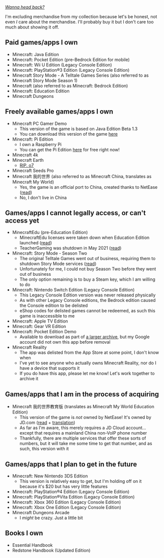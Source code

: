 [*Wanna head back?*](https://github.com/jbmagination)

I'm excluding merchandise from my collection because let's be honest, not even *I* care about the merchandise. I'll probably buy it but I don't care too much about showing it off.

## Paid games/apps I own
- Minecraft: Java Edition
- Minecraft: Pocket Edition (pre-Bedrock Edition for mobile)
- Minecraft: Wii U Edition (Legacy Console Edition)
- Minecraft: PlayStation®3 Edition (Legacy Console Edition)
- Minecraft Story Mode - A Telltale Games Series (also referred to as Minecraft Story Mode Season 1)
- Minecraft (also referred to as Minecraft: Bedrock Edition)
- Minecraft: Education Edition
- Minecraft Dungeons

## Freely available games/apps I own
- Minecraft PC Gamer Demo
   - This version of the game is based on Java Edition Beta 1.3 
   - You can download this version of the game [here](https://www.pcgamer.com/download-the-minecraft-demo/)
- Minecraft: Pi Edition
   - I own a Raspberry Pi
   - You can get the Pi Edition [here](https://www.minecraft.net/en-us/edition/pi) for free right now!
- Minecraft 4k
- Minecraft Earth
   - [RIP. o7](https://www.minecraft.net/en-us/article/minecraft-earth-coming-end)
- Minecraft Seeds Pro
- Minecraft 我的世界 (also referred to as Minecraft China, translates as Minecraft My World)
   - Yes, the game is an official port to China, created thanks to NetEase ([read](https://web.archive.org/web/20190323172244/https://mojang.com/2016/05/minecraft-is-coming-to-china/))
   - No, I don't live in China

## Games/apps I cannot legally access, or can't access yet
- MinecraftEdu (pre-Education Edition)
   - MinecraftEdu licenses were taken down when Education Edition launched ([read](https://web.archive.org/web/20160305002851/https://minecraftedu.com/education_edition))
   - TeacherGaming was shutdown in May 2021 ([read](https://web.archive.org/web/20210514223402/https://store.teachergaming.com/))
- Minecraft: Story Mode - Season Two
   - The original Telltale Games went out of business, requiring them to shutdown Story Mode services ([read](https://www.minecraft.net/en-us/article/important-minecraft--story-mode-information))
   - Unfortunately for me, I could not buy Season Two before they went out of business
   - The only option remaining is to buy a Steam key, which I am willing to do
- Minecraft: Nintendo Switch Edition (Legacy Console Edition)
   - This Legacy Console Edition version was never released physically
   - As with other Legacy Console editions, the Bedrock edition caused the Console edition to be delisted
   - eShop codes for delisted games cannot be redeemed, as such this game is inaccessible to me
 - Minecraft: Apple TV Edition
 - Minecraft: Gear VR Edition
 - Minecraft: Pocket Edition Demo
   - Available to download as part of [a larger archive](https://archive.org/details/MCPEAlpha), but my Google account did not own this app before removal
- Minecraft Reality
   - The app was delisted from the App Store at some point, I don't know when
   - I've yet to see anyone who actually owns Minecraft Reality, nor do I have a device that supports it
   - If you do have this app, please let me know! Let's work together to archive it

## Games/apps that I am in the process of acquiring
- Minecraft 我的世界教育版 (translates as Minecraft My World Education Edition)
   - This version of the game is *not* owned by NetEase! It's owned by JD.com ([read](https://www.jdcloud.com/cn/news/detail/648) + [translation](https://translate.google.com/translate?sl=zh-CN&tl=en&u=https://www.jdcloud.com/cn/news/detail/648)) 
   - As far as I'm aware, this merely requires a JD Cloud account... except that requires a mainland China non-VoIP phone number
   - Thankfully, there are multiple services that offer these sorts of numbers, but it will take me some time to get that number, and as such, this version with it

## Games/apps that I plan to get in the future
-  Minecraft: New Nintendo 3DS Edition
   - This version is relatively easy to get, but I'm holding off on it because it's $20 but has very little features
- Minecraft: PlayStation®4 Edition (Legacy Console Edition)
- Minecraft: PlayStation®Vita Edition (Legacy Console Edition)
- Minecraft: Xbox 360 Edition (Legacy Console Edition)
- Minecraft: Xbox One Edition (Legacy Console Edition)
- Minecraft Dungeons Arcade
   - I *might* be crazy. Just a little bit

## Books I own
- Essential Handbook
- Redstone Handbook (Updated Edition)
